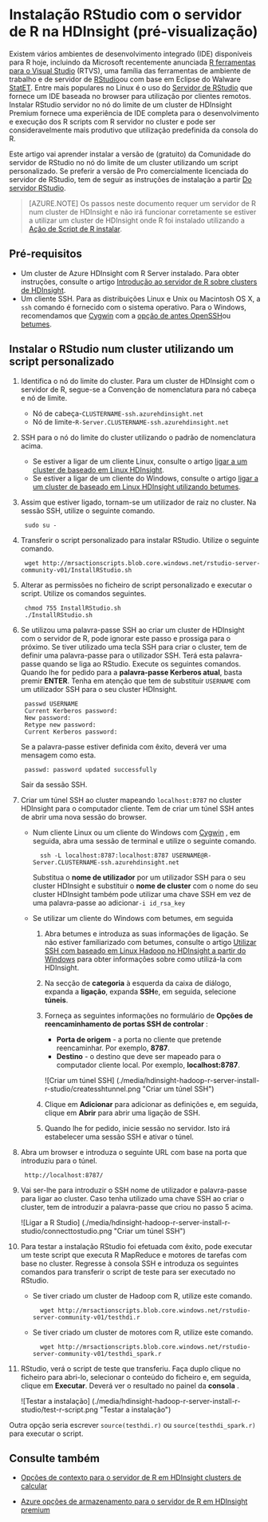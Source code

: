 <properties
    pageTitle="Instalar RStudio com o servidor de R na HDInsight (pré-visualização) | Microsoft Azure"
    description="Como instalar RStudio com o servidor de R na HDInsight (pré-visualização)."
    services="hdinsight"
    documentationCenter=""
    authors="jeffstokes72"
    manager="jhubbard"
    editor="cgronlun"/>

<tags
   ms.service="hdinsight"
   ms.devlang="na"
   ms.topic="article"
   ms.tgt_pltfrm="na"
   ms.workload="big-data"
   ms.date="09/16/2016"
   ms.author="jeffstok"/>


# <a name="installing-rstudio-with-r-server-on-hdinsight-preview"></a>Instalação RStudio com o servidor de R na HDInsight (pré-visualização)

Existem vários ambientes de desenvolvimento integrado (IDE) disponíveis para R hoje, incluindo da Microsoft recentemente anunciada [R ferramentas para o Visual Studio](https://www.visualstudio.com/en-us/features/rtvs-vs.aspx) (RTVS), uma família das ferramentas de ambiente de trabalho e de servidor de [RStudio](https://www.rstudio.com/products/rstudio-server/)ou com base em Eclipse do Walware [StatET](http://www.walware.de/goto/statet). Entre mais populares no Linux é o uso do [Servidor de RStudio](https://www.rstudio.com/products/rstudio-server/) que fornece um IDE baseada no browser para utilização por clientes remotos.  Instalar RStudio servidor no nó do limite de um cluster de HDInsight Premium fornece uma experiência de IDE completa para o desenvolvimento e execução dos R scripts com R servidor no cluster e pode ser consideravelmente mais produtivo que utilização predefinida da consola do R.

Este artigo vai aprender instalar a versão de (gratuito) da Comunidade do servidor de RStudio no nó do limite de um cluster utilizando um script personalizado. Se preferir a versão de Pro comercialmente licenciada do servidor de RStudio, tem de seguir as instruções de instalação a partir [Do servidor RStudio](https://www.rstudio.com/products/rstudio/download-server/).

> [AZURE.NOTE] Os passos neste documento requer um servidor de R num cluster de HDInsight e não irá funcionar corretamente se estiver a utilizar um cluster de HDInsight onde R foi instalado utilizando a [Ação de Script de R instalar](hdinsight-hadoop-r-scripts-linux.md).

## <a name="prerequisites"></a>Pré-requisitos

* Um cluster de Azure HDInsight com R Server instalado. Para obter instruções, consulte o artigo [Introdução ao servidor de R sobre clusters de HDInsight](hdinsight-hadoop-r-server-get-started.md).
* Um cliente SSH. Para as distribuições Linux e Unix ou Macintosh OS X, a `ssh` comando é fornecido com o sistema operativo. Para o Windows, recomendamos que [Cygwin](http://www.redhat.com/services/custom/cygwin/) com a [opção de antes OpenSSH](https://www.youtube.com/watch?v=CwYSvvGaiWU)ou [betumes](http://www.chiark.greenend.org.uk/~sgtatham/putty/download.html).  


## <a name="install-rstudio-on-the-cluster-using-a-custom-script"></a>Instalar o RStudio num cluster utilizando um script personalizado

1. Identifica o nó do limite do cluster. Para um cluster de HDInsight com o servidor de R, segue-se a Convenção de nomenclatura para nó cabeça e nó de limite.

    * Nó de cabeça-`CLUSTERNAME-ssh.azurehdinsight.net`
    * Nó de limite-`R-Server.CLUSTERNAME-ssh.azurehdinsight.net` 

2. SSH para o nó do limite do cluster utilizando o padrão de nomenclatura acima. 
 
    * Se estiver a ligar de um cliente Linux, consulte o artigo [ligar a um cluster de baseado em Linux HDInsight](hdinsight-hadoop-linux-use-ssh-unix.md#connect-to-a-linux-based-hdinsight-cluster).
    * Se estiver a ligar de um cliente do Windows, consulte o artigo [ligar a um cluster de baseado em Linux HDInsight utilizando betumes](hdinsight-hadoop-linux-use-ssh-windows.md#connect-to-a-linux-based-hdinsight-cluster).

3. Assim que estiver ligado, tornam-se um utilizador de raiz no cluster. Na sessão SSH, utilize o seguinte comando.

        sudo su -

4. Transferir o script personalizado para instalar RStudio. Utilize o seguinte comando.

        wget http://mrsactionscripts.blob.core.windows.net/rstudio-server-community-v01/InstallRStudio.sh

5. Alterar as permissões no ficheiro de script personalizado e executar o script. Utilize os comandos seguintes.

        chmod 755 InstallRStudio.sh
        ./InstallRStudio.sh

6. Se utilizou uma palavra-passe SSH ao criar um cluster de HDInsight com o servidor de R, pode ignorar este passo e prossiga para o próximo. Se tiver utilizado uma tecla SSH para criar o cluster, tem de definir uma palavra-passe para o utilizador SSH. Terá esta palavra-passe quando se liga ao RStudio. Execute os seguintes comandos. Quando lhe for pedido para a **palavra-passe Kerberos atual**, basta premir **ENTER**.  Tenha em atenção que tem de substituir `USERNAME` com um utilizador SSH para o seu cluster HDInsight.

        passwd USERNAME
        Current Kerberos password:
        New password:
        Retype new password:
        Current Kerberos password:
        
    Se a palavra-passe estiver definida com êxito, deverá ver uma mensagem como esta.

        passwd: password updated successfully


    Sair da sessão SSH.

7. Criar um túnel SSH ao cluster mapeando `localhost:8787` no cluster HDInsight para o computador cliente. Tem de criar um túnel SSH antes de abrir uma nova sessão do browser.

    * Num cliente Linux ou um cliente do Windows com [Cygwin](http://www.redhat.com/services/custom/cygwin/) , em seguida, abra uma sessão de terminal e utilize o seguinte comando.

            ssh -L localhost:8787:localhost:8787 USERNAME@R-Server.CLUSTERNAME-ssh.azurehdinsight.net
            
        Substitua o **nome de utilizador** por um utilizador SSH para o seu cluster HDInsight e substituir o **nome de cluster** com o nome do seu cluster HDInsight também pode utilizar uma chave SSH em vez de uma palavra-passe ao adicionar`-i id_rsa_key`     

    * Se utilizar um cliente do Windows com betumes, em seguida

        1.  Abra betumes e introduza as suas informações de ligação. Se não estiver familiarizado com betumes, consulte o artigo [Utilizar SSH com baseado em Linux Hadoop no HDInsight a partir do Windows](hdinsight-hadoop-linux-use-ssh-windows.md) para obter informações sobre como utilizá-la com HDInsight.
        2.  Na secção de **categoria** à esquerda da caixa de diálogo, expanda a **ligação**, expanda **SSH**e, em seguida, selecione **túneis**.
        3.  Forneça as seguintes informações no formulário de **Opções de reencaminhamento de portas SSH de controlar** :

            * **Porta de origem** - a porta no cliente que pretende reencaminhar. Por exemplo, **8787**.
            * **Destino** - o destino que deve ser mapeado para o computador cliente local. Por exemplo, **localhost:8787**.

            ![Criar um túnel SSH] (./media/hdinsight-hadoop-r-server-install-r-studio/createsshtunnel.png "Criar um túnel SSH")

        4. Clique em **Adicionar** para adicionar as definições e, em seguida, clique em **Abrir** para abrir uma ligação de SSH.
        5. Quando lhe for pedido, inicie sessão no servidor. Isto irá estabelecer uma sessão SSH e ativar o túnel.

8. Abra um browser e introduza o seguinte URL com base na porta que introduziu para o túnel.

        http://localhost:8787/ 

9. Vai ser-lhe para introduzir o SSH nome de utilizador e palavra-passe para ligar ao cluster. Caso tenha utilizado uma chave SSH ao criar o cluster, tem de introduzir a palavra-passe que criou no passo 5 acima.

    ![Ligar a R Studio] (./media/hdinsight-hadoop-r-server-install-r-studio/connecttostudio.png "Criar um túnel SSH")

10. Para testar a instalação RStudio foi efetuada com êxito, pode executar um teste script que executa R MapReduce e motores de tarefas com base no cluster. Regresse à consola SSH e introduza os seguintes comandos para transferir o script de teste para ser executado no RStudio.

    * Se tiver criado um cluster de Hadoop com R, utilize este comando.
        
            wget http://mrsactionscripts.blob.core.windows.net/rstudio-server-community-v01/testhdi.r

    * Se tiver criado um cluster de motores com R, utilize este comando.

            wget http://mrsactionscripts.blob.core.windows.net/rstudio-server-community-v01/testhdi_spark.r

11. RStudio, verá o script de teste que transferiu. Faça duplo clique no ficheiro para abri-lo, selecionar o conteúdo do ficheiro e, em seguida, clique em **Executar**. Deverá ver o resultado no painel da **consola** .
 
    ![Testar a instalação] (./media/hdinsight-hadoop-r-server-install-r-studio/test-r-script.png "Testar a instalação")

Outra opção seria escrever `source(testhdi.r)` ou `source(testhdi_spark.r)` para executar o script.

## <a name="see-also"></a>Consulte também

- [Opções de contexto para o servidor de R em HDInsight clusters de calcular](hdinsight-hadoop-r-server-compute-contexts.md)

- [Azure opções de armazenamento para o servidor de R em HDInsight premium](hdinsight-hadoop-r-server-storage.md)


 
